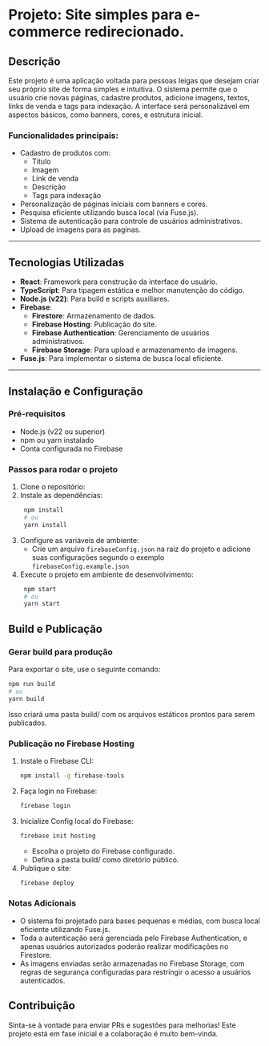 # Projeto: Site simples para e-commerce redirecionado.

## Descrição
Este projeto é uma aplicação voltada para pessoas leigas que desejam criar seu próprio site de forma simples e intuitiva. O sistema permite que o usuário crie novas páginas, cadastre produtos, adicione imagens, textos, links de venda e tags para indexação. A interface será personalizável em aspectos básicos, como banners, cores, e estrutura inicial.

### Funcionalidades principais:
- Cadastro de produtos com:
  - Título
  - Imagem
  - Link de venda
  - Descrição
  - Tags para indexação
- Personalização de páginas iniciais com banners e cores.
- Pesquisa eficiente utilizando busca local (via Fuse.js).
- Sistema de autenticação para controle de usuários administrativos.
- Upload de imagens para as paginas.

---

## Tecnologias Utilizadas
- **React**: Framework para construção da interface do usuário.
- **TypeScript**: Para tipagem estática e melhor manutenção do código.
- **Node.js (v22)**: Para build e scripts auxiliares.
- **Firebase**:
  - **Firestore**: Armazenamento de dados.
  - **Firebase Hosting**: Publicação do site.
  - **Firebase Authentication**: Gerenciamento de usuários administrativos.
  - **Firebase Storage**: Para upload e armazenamento de imagens.
- **Fuse.js**: Para implementar o sistema de busca local eficiente.

---

## Instalação e Configuração

### Pré-requisitos
- Node.js (v22 ou superior)
- npm ou yarn instalado
- Conta configurada no Firebase

### Passos para rodar o projeto
1. Clone o repositório:
2. Instale as dependências:
   ```bash
    npm install
    # ou
    yarn install
   ```
3. Configure as variáveis de ambiente:
    - Crie um arquivo `firebaseConfig.json` na raiz do projeto e adicione suas configurações segundo o exemplo `firebaseConfig.example.json`
4. Execute o projeto em ambiente de desenvolvimento:
   ```bash
    npm start
    # ou
    yarn start
   ```

## Build e Publicação

### Gerar build para produção

Para exportar o site, use o seguinte comando:
```bash
npm run build
# ou
yarn build
```

Isso criará uma pasta build/ com os arquivos estáticos prontos para serem publicados.

### Publicação no Firebase Hosting
1. Instale o Firebase CLI:
    ```bash
    npm install -g firebase-tools
    ```
2. Faça login no Firebase:
    ```bash
    firebase login
    ```
3. Inicialize Config local do Firebase:
    ```bash
    firebase init hosting
    ```
    - Escolha o projeto do Firebase configurado.
    - Defina a pasta build/ como diretório público.
4. Publique o site:
    ```bash
    firebase deploy
    ```

### Notas Adicionais

- O sistema foi projetado para bases pequenas e médias, com busca local eficiente utilizando Fuse.js.
- Toda a autenticação será gerenciada pelo Firebase Authentication, e apenas usuários autorizados poderão realizar modificações no Firestore.
- As imagens enviadas serão armazenadas no Firebase Storage, com regras de segurança configuradas para restringir o acesso a usuários autenticados.

## Contribuição

Sinta-se à vontade para enviar PRs e sugestões para melhorias! Este projeto está em fase inicial e a colaboração é muito bem-vinda.